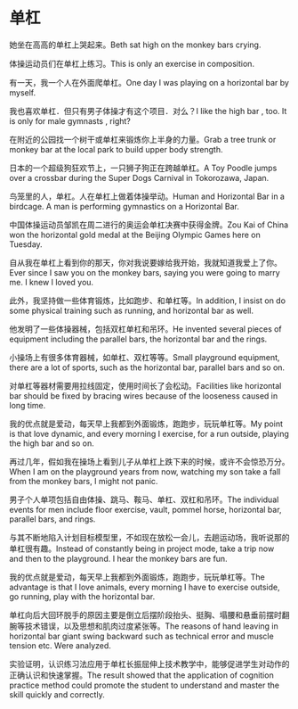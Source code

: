 # 单杠

<p><span class="chinese">她坐在高高的单杠上哭起来。</span><span class="english">Beth sat high on the monkey bars crying.</span></p>

<p><span class="chinese">体操运动员们在单杠上练习。</span><span class="english">This is only an exercise in composition.</span></p>

<p><span class="chinese">有一天，我一个人在外面爬单杠。</span><span class="english">One day I was playing on a horizontal bar by myself.</span></p>

<p><span class="chinese">我也喜欢单杠．但只有男子体操才有这个项目．对么？</span><span class="english">I like the high bar , too. It is only for male gymnasts , right?</span></p>

<p><span class="chinese">在附近的公园找一个树干或单杠来锻炼你上半身的力量。</span><span class="english">Grab a tree trunk or monkey bar at the local park to build upper body strength.</span></p>

<p><span class="chinese">日本的一个超级狗狂欢节上，一只狮子狗正在跨越单杠。</span><span class="english">A Toy Poodle jumps over a crossbar during the Super Dogs Carnival in Tokorozawa, Japan.</span></p>

<p><span class="chinese">鸟笼里的人，单杠。人在单杠上做着体操举动。</span><span class="english">Human and Horizontal Bar in a birdcage. A man is performing gymnastics on a Horizontal Bar.</span></p>

<p><span class="chinese">中国体操运动员邹凯在周二进行的奥运会单杠决赛中获得金牌。</span><span class="english">Zou Kai of China won the horizontal gold medal at the Beijing Olympic Games here on Tuesday.</span></p>

<p><span class="chinese">自从我在单杠上看到你的那天，你对我说要嫁给我开始，我就知道我爱上了你。</span><span class="english">Ever since I saw you on the monkey bars, saying you were going to marry me. I knew I loved you.</span></p>

<p><span class="chinese">此外，我坚持做一些体育锻炼，比如跑步、和单杠等。</span><span class="english">In addition, I insist on do some physical training such as running, and horizontal bar as well.</span></p>

<p><span class="chinese">他发明了一些体操器械，包括双杠单杠和吊环。</span><span class="english">He invented several pieces of equipment including the parallel bars, the horizontal bar and the rings.</span></p>

<p><span class="chinese">小操场上有很多体育器械，如单杠、双杠等等。</span><span class="english">Small playground equipment, there are a lot of sports, such as the horizontal bar, parallel bars and so on.</span></p>

<p><span class="chinese">对单杠等器材需要用拉线固定，使用时间长了会松动。</span><span class="english">Facilities like horizontal bar should be fixed by bracing wires because of the looseness caused in long time.</span></p>

<p><span class="chinese">我的优点就是爱动，每天早上我都到外面锻炼，跑跑步，玩玩单杠等。</span><span class="english">My point is that love dynamic, and every morning I exercise, for a run outside, playing the high bar and so on.</span></p>

<p><span class="chinese">再过几年，假如我在操场上看到儿子从单杠上跌下来的时候，或许不会惊恐万分。</span><span class="english">When I am on the playground years from now, watching my son take a fall from the monkey bars, I might not panic.</span></p>

<p><span class="chinese">男子个人单项包括自由体操、跳马、鞍马、单杠、双杠和吊环。</span><span class="english">The individual events for men include floor exercise, vault, pommel horse, horizontal bar, parallel bars, and rings.</span></p>

<p><span class="chinese">与其不断地陷入计划目标模型里，不如现在放松一会儿，去趟运动场，我听说那的单杠很有趣。</span><span class="english">Instead of constantly being in project mode, take a trip now and then to the playground. I hear the monkey bars are fun.</span></p>

<p><span class="chinese">我的优点就是爱动，每天早上我都到外面锻炼，跑跑步，玩玩单杠等。</span><span class="english">The advantage is that I love animals, every morning I have to exercise outside, go running, play with the horizontal bar.</span></p>

<p><span class="chinese">单杠向后大回环脱手的原因主要是倒立后摆阶段抬头、挺胸、塌腰和悬垂前摆时翻腕等技术错误，以及思想和肌肉过度紧张等。</span><span class="english">The reasons of hand leaving in horizontal bar giant swing backward such as technical error and muscle tension etc. Were analyzed.</span></p>

<p><span class="chinese">实验证明，认识练习法应用于单杠长振屈伸上技术教学中，能够促进学生对动作的正确认识和快速掌握。</span><span class="english">The result showed that the application of cognition practice method could promote the student to understand and master the skill quickly and correctly.</span></p>


